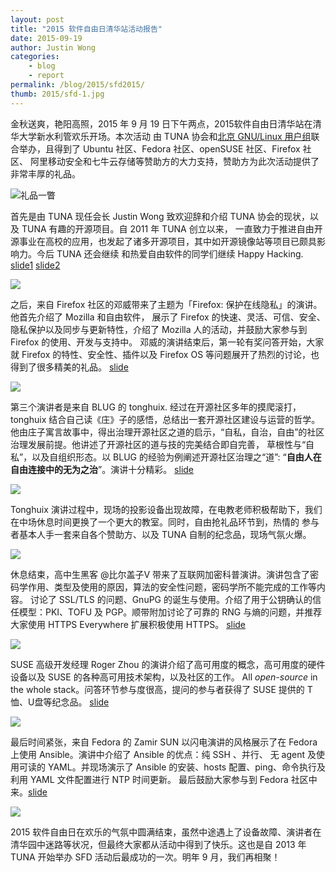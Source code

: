 ```yaml
---
layout: post
title: "2015 软件自由日清华站活动报告"
date: 2015-09-19
author: Justin Wong
categories:
    - blog
    - report
permalink: /blog/2015/sfd2015/
thumb: 2015/sfd-1.jpg 
---
```


金秋送爽，艳阳高照，2015 年 9 月 19 日下午两点，2015软件自由日清华站在清华大学新水利管欢乐开场。本次活动
由 TUNA 协会和[北京 GNU/Linux 用户组][blug]联合举办，且得到了 Ubuntu 社区、Fedora 社区、openSUSE 社区、Firefox 社区、
阿里移动安全和七牛云存储等赞助方的大力支持，赞助方为此次活动提供了非常丰厚的礼品。

![礼品一瞥](/assets/img/blog/2015/sfd-2.jpg)

<!-- more -->

首先是由 TUNA 现任会长 Justin Wong 致欢迎辞和介绍 TUNA 协会的现状，以及 TUNA 有趣的开源项目。自 2011 年 TUNA 创立以来，
一直致力于推进自由开源事业在高校的应用，也发起了诸多开源项目，其中如开源镜像站等项目已颇具影响力。今后 TUNA 还会继续
和热爱自由软件的同学们继续 Happy Hacking. [slide1](/assets/slides/SFD2015/welcome.odp) [slide2](/assets/slides/SFD2015/tuna_intro.odp)

![](/assets/img/blog/2015/sfd-3.jpg)

之后，来自 Firefox 社区的邓威带来了主题为「Firefox: 保护在线隐私」的演讲。他首先介绍了 Mozilla 和自由软件，
展示了 Firefox 的快速、灵活、可信、安全、隐私保护以及同步与更新特性，介绍了 Mozilla 人的活动，并鼓励大家参与到 Firefox 的使用、开发与支持中。
邓威的演讲结束后，第一轮有奖问答开始，大家就 Firefox 的特性、安全性、插件以及 Firefox OS 等问题展开了热烈的讨论，也得到了很多精美的礼品。 
[slide](/assets/slides/SFD2015/firefox.zip)

![](/assets/img/blog/2015/sfd-4.jpg)

第三个演讲者是来自 BLUG 的 tonghuix. 经过在开源社区多年的摸爬滚打，tonghuix 结合自己读《庄》子的感悟，总结出一套开源社区建设与运营的哲学。
他由庄子寓言故事中，得出治理开源社区之道的启示，“自私，自治，自由”的社区治理发展前提。他讲述了开源社区的道与技的完美结合即自完善，
草根性与“自私”，以及自组织形态。以 BLUG 的经验为例阐述开源社区治理之“道”: “**自由人在自由连接中的无为之治**”。演讲十分精彩。
[slide](/assets/slides/SFD2015/blug.odp)

![](/assets/img/blog/2015/sfd-5.jpg)

Tonghuix 演讲过程中，现场的投影设备出现故障，在电教老师积极帮助下，我们在中场休息时间更换了一个更大的教室。同时，自由抢礼品环节到，热情的
参与者基本人手一套来自各个赞助方、以及 TUNA 自制的纪念品，现场气氛火爆。

![](/assets/img/blog/2015/sfd-6.jpg)

休息结束，高中生黑客 @比尔盖子V 带来了互联网加密科普演讲。演讲包含了密码学作用、类型及使用的原因，算法的安全性问题，密码学所不能完成的工作等内容。
讨论了 SSL/TLS 的问题、GnuPG 的诞生与使用。介绍了用于公钥确认的信任模型：PKI、TOFU 及 PGP。顺带附加讨论了可靠的 RNG 与熵的问题，并推荐大家使用
HTTPS Everywhere 扩展积极使用 HTTPS。
[slide](/assets/slides/SFD2015/encryption.odp)

![](/assets/img/blog/2015/sfd-7.jpg)

SUSE 高级开发经理 Roger Zhou 的演讲介绍了高可用度的概念，高可用度的硬件设备以及 SUSE 的各种高可用技术架构，以及社区的工作。
All *open-source* in the whole stack。问答环节参与度很高，提问的参与者获得了 SUSE 提供的 T 恤、U盘等纪念品。
[slide](/assets/slides/SFD2015/SUSE_HA_arch_overview.pdf)

![](/assets/img/blog/2015/sfd-8.jpg)

最后时间紧张，来自 Fedora 的 Zamir SUN 以闪电演讲的风格展示了在 Fedora 上使用 Ansible。演讲中介绍了 Ansible 的优点：纯 SSH 、并行、
无 agent 及使用可读的 YAML。并现场演示了 Ansible 的安装、hosts 配置、ping、命令执行及利用 YAML 文件配置进行 NTP 时间更新。
最后鼓励大家参与到 Fedora 社区中来。[slide](https://zsun.fedorapeople.org/pub/slides/SFD2015_Tsinghua_Using_Ansible_on_Fedora.pdf)

![](/assets/img/blog/2015/sfd-9.jpg)

2015 软件自由日在欢乐的气氛中圆满结束，虽然中途遇上了设备故障、演讲者在清华园中迷路等状况，但最终大家都从活动中得到了快乐。这也是自 2013 年
TUNA 开始举办 SFD 活动后最成功的一次。明年 9 月，我们再相聚！


[blug]: http://beijinglug.github.io/
